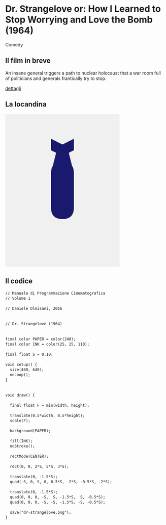 # Dr. Strangelove or: How I Learned to Stop Worrying and Love the Bomb (1964)

Comedy

## Il film in breve
An insane general triggers a path to nuclear holocaust that a war room full of politicians and generals frantically try to stop.

[dettagli](https://www.imdb.com/title/tt0057012/)

## La locandina
<img src="dr-strangelove.png"  width="360px" title="Dr. Strangelove or: How I Learned to Stop Worrying and Love the Bomb">


## Il codice
```processing
// Manuale di Programmazione Cinematografica
// Volume 1

// Daniele Olmisani, 2016


// Dr. Strangelove (1964)


final color PAPER = color(240);
final color INK = color(25, 25, 110);

final float S = 0.10;

void setup() {
  size(480, 640);
  noLoop();
}


void draw() {
  
  final float F = min(width, height);
  
  translate(0.5*width, 0.5*height);
  scale(F);
  
  background(PAPER);
  
  fill(INK);
  noStroke();
  
  rectMode(CENTER);
  
  rect(0, 0, 2*S, 5*S, 3*S);
  
  translate(0, -1.5*S);
  quad(-S, 0, S, 0, 0.5*S, -2*S, -0.5*S, -2*S);
  
  translate(0, -1.5*S);
  quad(0, 0, 0, -S,  S, -1.5*S,  S, -0.5*S);
  quad(0, 0, 0, -S, -S, -1.5*S, -S, -0.5*S);
  
  save("dr-strangelove.png");
}
```
